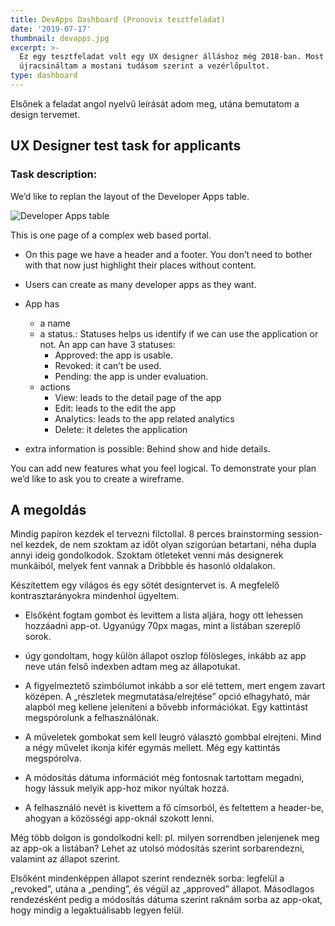 ```yaml
---
title: DevApps Dashboard (Pronovix tesztfeladat)
date: '2019-07-17'
thumbnail: devapps.jpg
excerpt: >-
  Ez egy tesztfeladat volt egy UX designer álláshoz még 2018-ban. Most
  újracsináltam a mostani tudásom szerint a vezérlőpultot.
type: dashboard
---
```

Elsőnek a feladat angol nyelvű leírását adom meg, utána bemutatom a design tervemet.

## UX Designer test task for applicants

### Task description:
We’d like to replan the layout of the Developer Apps table.

![Developer Apps table](assets/images/design/developer_apps_table.png)

This is one page of a complex web based portal.

* On this page we have a header and a footer. You don’t need to bother with that now
just highlight their places without content.
* Users can create as many developer apps as they want.
* App has
  - a name
  - a status.: Statuses helps us identify if we can use the application or not. An app can have 3 statuses:
    - Approved: the app is usable.
    - Revoked: it can’t be used.
    - Pending: the app is under evaluation.
  - actions 
     - View: leads to the detail page of the app 
     - Edit: leads to the edit the app 
     - Analytics: leads to the app related analytics
     - Delete: it deletes the application

* extra information is possible: Behind show and hide details.

You can add new features what you feel logical.
To demonstrate your plan we’d like to ask you to create a wireframe.


## A megoldás

Mindig papíron kezdek el tervezni filctollal. 8 perces brainstorming session-nel kezdek, de nem szoktam az időt olyan szigorúan betartani, néha dupla annyi ideig gondolkodok. Szoktam ötleteket venni más designerek munkáiból, melyek fent vannak a Dribbble és hasonló oldalakon.

Készítettem egy világos és egy sötét designtervet is. A megfelelő kontrasztarányokra mindenhol ügyeltem.

* Elsőként fogtam gombot és levittem a lista aljára, hogy ott lehessen hozzáadni app-ot. Ugyanúgy 70px magas, mint a listában szereplő sorok.

* úgy gondoltam, hogy külön állapot oszlop fölösleges, inkább az app neve után felső indexben adtam meg az állapotukat.

* A figyelmeztető szimbólumot inkább a sor elé tettem, mert engem zavart középen. A „részletek megmutatása/elrejtése” opció elhagyható, már alapból meg kellene jeleníteni a bővebb információkat. Egy kattintást megspórolunk a felhasználónak.

* A műveletek gombokat sem kell leugró választó gombbal elrejteni. Mind a négy művelet ikonja kifér egymás mellett. Még egy kattintás megspórolva.

* A módosítás dátuma információt még fontosnak tartottam megadni, hogy lássuk melyik app-hoz mikor nyúltak hozzá.

* A felhasználó nevét is kivettem a fő címsorból, és feltettem a header-be, ahogyan a közösségi app-oknál szokott lenni.

Még több dolgon is gondolkodni kell: pl. milyen sorrendben jelenjenek meg az app-ok a listában? Lehet az utolsó módosítás szerint sorbarendezni, valamint az állapot szerint.

Elsőként mindenképpen állapot szerint rendeznék sorba: legfelül a „revoked”, utána a „pending”, és végül az „approved” állapot. Másodlagos rendezésként pedig a módosítás dátuma szerint raknám sorba az app-okat, hogy mindig a legaktuálisabb legyen felül.
